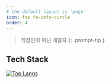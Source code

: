 ```yaml
---
# the default layout is 'page'
icon: fas fa-info-circle
order: 4
---
```


> 직장인이 아닌 개발자
{: .prompt-tip }

## Tech Stack

[![Top Langs](https://github-readme-stats.vercel.app/api/top-langs/?username=illdangag&layout=compact)](https://github.com/anuraghazra/github-readme-stats)
